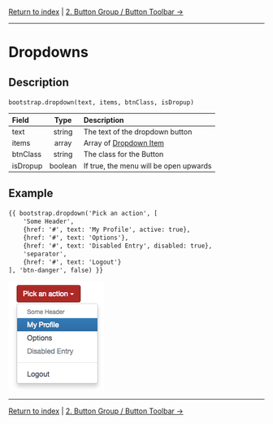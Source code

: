 [Return to index](index.md) | [2. Button Group / Button Toolbar →](./02_button_group.md)

---

# Dropdowns

## Description
`bootstrap.dropdown(text, items, btnClass, isDropup)`

| Field     | Type    | Description                                        |
|:----------|:-------:|:---------------------------------------------------|
| text      | string  | The text of the dropdown button                    |
| items     | array   | Array of [Dropdown Item](./types.md#dropdown-item) |
| btnClass  | string  | The class for the Button                           |
| isDropup  | boolean | If true, the menu will be open upwards             |

## Example
```twig
{{ bootstrap.dropdown('Pick an action', [
    'Some Header',
    {href: '#', text: 'My Profile', active: true},
    {href: '#', text: 'Options'},
    {href: '#', text: 'Disabled Entry', disabled: true},
    'separator',
    {href: '#', text: 'Logout'}
], 'btn-danger', false) }}
```
![Result](./img/dropdown_example.png)

---

[Return to index](index.md) | [2. Button Group / Button Toolbar →](./02_button_group.md)